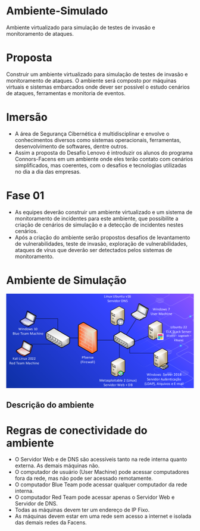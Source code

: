 # Ambiente-Simulado

Ambiente virtualizado para simulação de testes de invasão e monitoramento de ataques.

# Proposta

Construir um ambiente virtualizado para simulação de testes de invasão e monitoramento de ataques. O ambiente será composto por máquinas virtuais e sistemas embarcados onde dever ser possível o estudo cenários de ataques, ferramentas e monitoria de eventos.

# Imersão

- A área de Segurança Cibernética é multidisciplinar e envolve o conhecimentos diversos como sistemas operacionais, ferramentas, desenvolvimento de softwares, dentre outros.
- Assim a proposta do Desafio Lenovo é introduzir os alunos do programa Connors-Facens em um ambiente onde eles terão contato com cenários simplificados, mas coerentes, com o desafios e tecnologias utilizadas no dia a dia das empresas.

# Fase 01

- As equipes deverão construir um ambiente virtualizado e um sistema de monitoramento de incidentes para este ambiente, que possibilite a criação de cenários de simulação e a detecção de incidentes nestes cenários.
- Após a criação do ambiente serão propostos desafios de levantamento de vulnerabilidades, teste de invasão, exploração de vulnerabilidades, ataques de vírus que deverão ser detectados pelos sistemas de monitoramento.

# Ambiente de Simulação

![Ambiente Simulado](./img/readme/ambienteSimulado.png)

## Descrição do ambiente

<!-- O ambiente deverá compor... -->

# Regras de conectividade do ambiente

- O Servidor Web e de DNS são acessíveis tanto na rede interna quanto externa. As demais máquinas não.
- O computador de usuário (User Machine) pode acessar computadores fora da rede, mas não pode ser acessado remotamente.
- O computador Blue Team pode acessar qualquer computador da rede interna.
- O computador Red Team pode acessar apenas o Servidor Web e Servidor de DNS.
- Todas as máquinas devem ter um endereço de IP Fixo.
- As máquinas devem estar em uma rede sem acesso a internet e isolada das demais redes da Facens.
